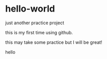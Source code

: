 # hello-world
just another practice project

this is my first time using github. 

this may take some practice but I will be great!

hello

